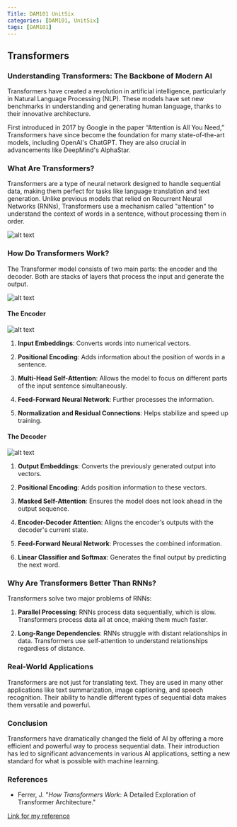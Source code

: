 ```yaml
---
Title: DAM101 UnitSix
categories: [DAM101, UnitSix]
tags: [DAM101]
---
```

## Transformers

### Understanding Transformers: The Backbone of Modern AI

Transformers have created a revolution in artificial intelligence, particularly in Natural Language Processing (NLP). These models have set new benchmarks in understanding and generating human language, thanks to their innovative architecture.

First introduced in 2017 by Google in the paper “Attention is All You Need,” Transformers have since become the foundation for many state-of-the-art models, including OpenAI's ChatGPT. They are also crucial in advancements like DeepMind's AlphaStar.

### What Are Transformers?

Transformers are a type of neural network designed to handle sequential data, making them perfect for tasks like language translation and text generation. Unlike previous models that relied on Recurrent Neural Networks (RNNs), Transformers use a mechanism called "attention" to understand the context of words in a sentence, without processing them in order.

![alt text](<../Images_for DAM101/transformer.png>)

### How Do Transformers Work?

The Transformer model consists of two main parts: the encoder and the decoder. Both are stacks of layers that process the input and generate the output.

![alt text](<../Images_for DAM101/transformer3.png>)

#### The Encoder

![alt text](<../Images_for DAM101/transformer1.png>)

1. **Input Embeddings**: Converts words into numerical vectors.

2. **Positional Encoding**: Adds information about the position of words in a sentence.

3. **Multi-Head Self-Attention**: Allows the model to focus on different parts of the input sentence simultaneously.

4. **Feed-Forward Neural Network**: Further processes the information.

5. **Normalization and Residual Connections**: Helps stabilize and speed up training.

#### The Decoder

![alt text](<../Images_for DAM101/transformer2.png>)

1. **Output Embeddings**: Converts the previously generated output into vectors.

2. **Positional Encoding**: Adds position information to these vectors.

3. **Masked Self-Attention**: Ensures the model does not look ahead in the output sequence.

4. **Encoder-Decoder Attention**: Aligns the encoder's outputs with the decoder's current state.

5. **Feed-Forward Neural Network**: Processes the combined information.

6. **Linear Classifier and Softmax**: Generates the final output by predicting the next word.

### Why Are Transformers Better Than RNNs?

Transformers solve two major problems of RNNs:

1. **Parallel Processing**: RNNs process data sequentially, which is slow. Transformers process data all at once, making them much faster.

2. **Long-Range Dependencies**: RNNs struggle with distant relationships in data. Transformers use self-attention to understand relationships regardless of distance.

### Real-World Applications

Transformers are not just for translating text. They are used in many other applications like text summarization, image captioning, and speech recognition. Their ability to handle different types of sequential data makes them versatile and powerful.

### Conclusion

Transformers have dramatically changed the field of AI by offering a more efficient and powerful way to process sequential data. Their introduction has led to significant advancements in various AI applications, setting a new standard for what is possible with machine learning.

### References

- Ferrer, J. "*How Transformers Work*: A Detailed Exploration of Transformer Architecture."

[Link for my reference](https://www.datacamp.com/tutorial/how-transformers-work)





